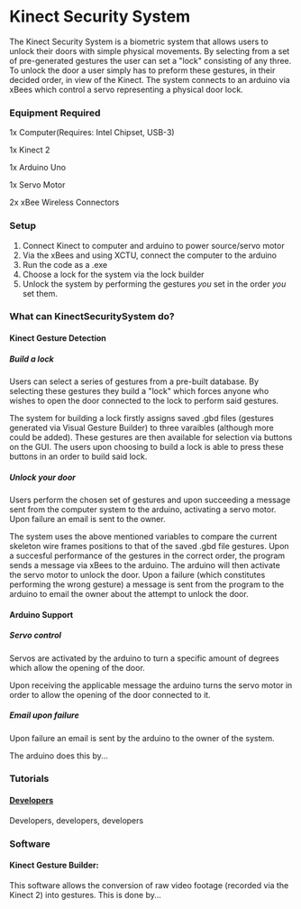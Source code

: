 # Kinect Security System

The Kinect Security System is a biometric system that allows users to unlock their doors with simple physical movements. By selecting from a set of pre-generated gestures the user can set a "lock" consisting of any three. To unlock the door a user simply has to preform these gestures, in their decided order, in view of the Kinect. The system connects to an arduino via xBees which control a servo representing a physical door lock.

### Equipment Required

1x Computer(Requires: Intel Chipset, USB-3)

1x Kinect 2

1x Arduino Uno

1x Servo Motor

2x xBee Wireless Connectors

### Setup

1. Connect Kinect to computer and arduino to power source/servo motor
2. Via the xBees and using XCTU, connect the computer to the arduino
3. Run the code as a .exe
4. Choose a lock for the system via the lock builder
5. Unlock the system by performing the gestures *you* set in the order *you* set them.

### What can KinectSecuritySystem do?

#### Kinect Gesture Detection


##### Build a lock

Users can select a series of gestures from a pre-built database. By selecting these gestures they build a "lock" which forces anyone who wishes to open the door connected to the lock to perform said gestures.

The system for building a lock firstly assigns saved .gbd files (gestures generated via Visual Gesture Builder) to three varaibles (although more could be added). These gestures are then available for selection via buttons on the GUI. The users upon choosing to build a lock is able to press these buttons in an order to build said lock.

##### Unlock your door

Users perform the chosen set of gestures and upon succeeding a message sent from the computer system to the arduino, activating a servo motor. Upon failure an email is sent to the owner.

The system uses the above mentioned variables to compare the current skeleton wire frames positions to that of the saved .gbd file gestures. Upon a succesful performance of the gestures in the correct order, the program sends a message via xBees to the arduino. The arduino will then activate the servo motor to unlock the door. Upon a failure (which constitutes performing the wrong gesture) a message is sent from the program to the arduino to email the owner about the attempt to unlock the door.

#### Arduino Support


##### Servo control

Servos are activated by the arduino to turn a specific amount of degrees which allow the opening of the door.

Upon receiving the applicable message the arduino turns the servo motor in order to allow the opening of the door connected to it.

##### Email upon failure

Upon failure an email is sent by the arduino to the owner of the system.

The arduino does this by...

### Tutorials

#### [Developers](https://www.youtube.com/watch?v=-IEaWydqghY)

Developers, developers, developers

### Software

#### Kinect Gesture Builder:

This software allows the conversion of raw video footage (recorded via the Kinect 2) into gestures. This is done by...
